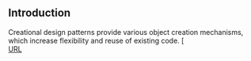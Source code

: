 ## Introduction

Creational design patterns provide various object creation mechanisms, which increase flexibility and reuse of existing code.
[  
[URL](https://refactoring.guru/design-patterns/creational-patterns)

